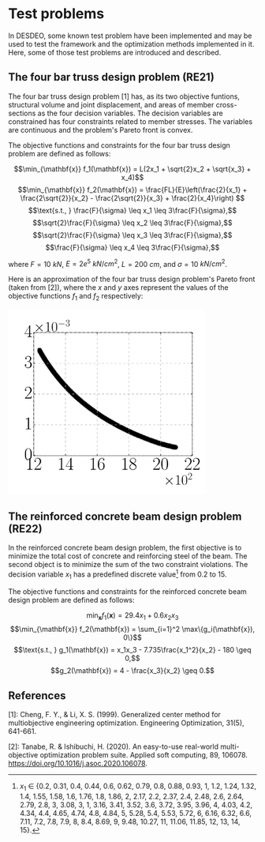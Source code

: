 # Test problems

In DESDEO, some known test problem have been implemented and may be used to test the framework and the optimization methods implemented in it.
Here, some of those test problems are introduced and described.

## The four bar truss design problem (RE21)

The four bar truss design problem [1] has, as its two objective funtions, structural volume and joint displacement, and areas of member cross-sections as the four decision variables. The decision variables are constrained has four constraints related to member stresses. The variables are continuous and the problem's Pareto front is convex.

The objective functions and constraints for the four bar truss design problem are defined as follows:

$$\min_{\mathbf{x}}  f_1(\mathbf{x})  = L(2x_1 + \sqrt{2}x_2 + \sqrt{x_3} + x_4)$$
$$\min_{\mathbf{x}}  f_2(\mathbf{x})  = \frac{FL}{E}\left(\frac{2}{x_1} + \frac{2\sqrt{2}}{x_2} - \frac{2\sqrt{2}}{x_3} + \frac{2}{x_4}\right) $$
$$\text{s.t., }    \frac{F}{\sigma} \leq x_1  \leq 3\frac{F}{\sigma},$$
$$\sqrt{2}\frac{F}{\sigma} \leq x_2  \leq 3\frac{F}{\sigma},$$
$$\sqrt{2}\frac{F}{\sigma} \leq x_3  \leq 3\frac{F}{\sigma},$$
$$\frac{F}{\sigma} \leq x_4  \leq 3\frac{F}{\sigma},$$

where $F = 10$ $kN$, $E = 2e^5$ $kN/cm^2$, $L = 200$ $cm$, and $\sigma = 10$ $kN/cm^2$.

Here is an approximation of the four bar truss design problem's Pareto front (taken from [2]), where the $x$ and $y$ axes represent the values of the objective functions $f_1$ and $f_2$ respectively:

<img src="../assets/re21_pf_ss.png" alt="A picture of the Pareto front" width="400"/>

## The reinforced concrete beam design problem (RE22)

In the reinforced concrete beam design problem, the first objective is to minimize the total cost of concrete and reinforcing steel of the beam. The second object is to minimize the sum of the two constraint violations. The decision variable $x_1$ has a predefined discrete value[^1] from 0.2 to 15.

The objective functions and constraints for the reinforced concrete beam design problem are defined as follows:

$$\min_{\mathbf{x}}  f_1(\mathbf{x})  = 29.4x_1 + 0.6x_2x_3$$
$$\min_{\mathbf{x}}  f_2(\mathbf{x}) = \sum_{i=1}^2 \max\{g_i(\mathbf{x}), 0\}$$
$$\text{s.t., }    g_1(\mathbf{x}) = x_1x_3 - 7.735\frac{x_1^2}{x_2} - 180 \geq 0,$$
$$g_2(\mathbf{x})  = 4 - \frac{x_3}{x_2} \geq 0.$$

## References
[1]: Cheng, F. Y., & Li, X. S. (1999). Generalized center method for multiobjective engineering optimization. Engineering Optimization, 31(5), 641-661.

[2]: Tanabe, R. & Ishibuchi, H. (2020). An easy-to-use real-world multi-objective optimization problem suite. Applied soft computing, 89, 106078. https://doi.org/10.1016/j.asoc.2020.106078.

[^1]: $x_1$ ∈ {0.2, 0.31, 0.4, 0.44, 0.6, 0.62, 0.79, 0.8, 0.88, 0.93, 1, 1.2, 1.24, 1.32, 1.4, 1.55,
1.58, 1.6, 1.76, 1.8, 1.86, 2, 2.17, 2.2, 2.37, 2.4, 2.48, 2.6, 2.64, 2.79, 2.8, 3, 3.08, 3, 1, 3.16, 3.41, 3.52,
3.6, 3.72, 3.95, 3.96, 4, 4.03, 4.2, 4.34, 4.4, 4.65, 4.74, 4.8, 4.84, 5, 5.28, 5.4, 5.53, 5.72, 6, 6.16, 6.32,
6.6, 7.11, 7.2, 7.8, 7.9, 8, 8.4, 8.69, 9, 9.48, 10.27, 11, 11.06, 11.85, 12, 13, 14, 15}.